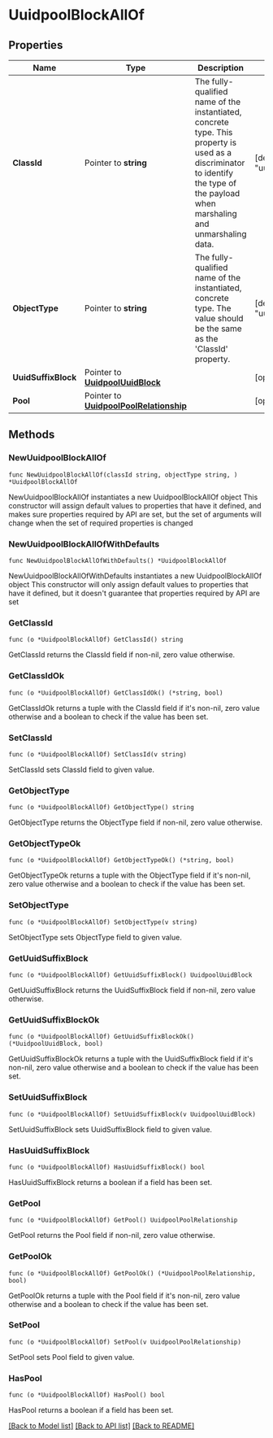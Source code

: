# UuidpoolBlockAllOf

## Properties

Name | Type | Description | Notes
------------ | ------------- | ------------- | -------------
**ClassId** | Pointer to **string** | The fully-qualified name of the instantiated, concrete type. This property is used as a discriminator to identify the type of the payload when marshaling and unmarshaling data. | [default to "uuidpool.Block"]
**ObjectType** | Pointer to **string** | The fully-qualified name of the instantiated, concrete type. The value should be the same as the &#39;ClassId&#39; property. | [default to "uuidpool.Block"]
**UuidSuffixBlock** | Pointer to [**UuidpoolUuidBlock**](UuidpoolUuidBlock.md) |  | [optional] 
**Pool** | Pointer to [**UuidpoolPoolRelationship**](UuidpoolPoolRelationship.md) |  | [optional] 

## Methods

### NewUuidpoolBlockAllOf

`func NewUuidpoolBlockAllOf(classId string, objectType string, ) *UuidpoolBlockAllOf`

NewUuidpoolBlockAllOf instantiates a new UuidpoolBlockAllOf object
This constructor will assign default values to properties that have it defined,
and makes sure properties required by API are set, but the set of arguments
will change when the set of required properties is changed

### NewUuidpoolBlockAllOfWithDefaults

`func NewUuidpoolBlockAllOfWithDefaults() *UuidpoolBlockAllOf`

NewUuidpoolBlockAllOfWithDefaults instantiates a new UuidpoolBlockAllOf object
This constructor will only assign default values to properties that have it defined,
but it doesn't guarantee that properties required by API are set

### GetClassId

`func (o *UuidpoolBlockAllOf) GetClassId() string`

GetClassId returns the ClassId field if non-nil, zero value otherwise.

### GetClassIdOk

`func (o *UuidpoolBlockAllOf) GetClassIdOk() (*string, bool)`

GetClassIdOk returns a tuple with the ClassId field if it's non-nil, zero value otherwise
and a boolean to check if the value has been set.

### SetClassId

`func (o *UuidpoolBlockAllOf) SetClassId(v string)`

SetClassId sets ClassId field to given value.


### GetObjectType

`func (o *UuidpoolBlockAllOf) GetObjectType() string`

GetObjectType returns the ObjectType field if non-nil, zero value otherwise.

### GetObjectTypeOk

`func (o *UuidpoolBlockAllOf) GetObjectTypeOk() (*string, bool)`

GetObjectTypeOk returns a tuple with the ObjectType field if it's non-nil, zero value otherwise
and a boolean to check if the value has been set.

### SetObjectType

`func (o *UuidpoolBlockAllOf) SetObjectType(v string)`

SetObjectType sets ObjectType field to given value.


### GetUuidSuffixBlock

`func (o *UuidpoolBlockAllOf) GetUuidSuffixBlock() UuidpoolUuidBlock`

GetUuidSuffixBlock returns the UuidSuffixBlock field if non-nil, zero value otherwise.

### GetUuidSuffixBlockOk

`func (o *UuidpoolBlockAllOf) GetUuidSuffixBlockOk() (*UuidpoolUuidBlock, bool)`

GetUuidSuffixBlockOk returns a tuple with the UuidSuffixBlock field if it's non-nil, zero value otherwise
and a boolean to check if the value has been set.

### SetUuidSuffixBlock

`func (o *UuidpoolBlockAllOf) SetUuidSuffixBlock(v UuidpoolUuidBlock)`

SetUuidSuffixBlock sets UuidSuffixBlock field to given value.

### HasUuidSuffixBlock

`func (o *UuidpoolBlockAllOf) HasUuidSuffixBlock() bool`

HasUuidSuffixBlock returns a boolean if a field has been set.

### GetPool

`func (o *UuidpoolBlockAllOf) GetPool() UuidpoolPoolRelationship`

GetPool returns the Pool field if non-nil, zero value otherwise.

### GetPoolOk

`func (o *UuidpoolBlockAllOf) GetPoolOk() (*UuidpoolPoolRelationship, bool)`

GetPoolOk returns a tuple with the Pool field if it's non-nil, zero value otherwise
and a boolean to check if the value has been set.

### SetPool

`func (o *UuidpoolBlockAllOf) SetPool(v UuidpoolPoolRelationship)`

SetPool sets Pool field to given value.

### HasPool

`func (o *UuidpoolBlockAllOf) HasPool() bool`

HasPool returns a boolean if a field has been set.


[[Back to Model list]](../README.md#documentation-for-models) [[Back to API list]](../README.md#documentation-for-api-endpoints) [[Back to README]](../README.md)


